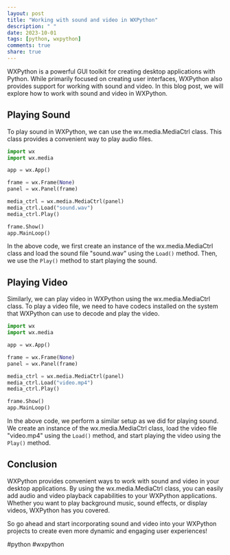 ```yaml
---
layout: post
title: "Working with sound and video in WXPython"
description: " "
date: 2023-10-01
tags: [python, wxpython]
comments: true
share: true
---
```


WXPython is a powerful GUI toolkit for creating desktop applications with Python. While primarily focused on creating user interfaces, WXPython also provides support for working with sound and video. In this blog post, we will explore how to work with sound and video in WXPython.

## Playing Sound

To play sound in WXPython, we can use the wx.media.MediaCtrl class. This class provides a convenient way to play audio files. 

```python
import wx
import wx.media

app = wx.App()

frame = wx.Frame(None)
panel = wx.Panel(frame)

media_ctrl = wx.media.MediaCtrl(panel)
media_ctrl.Load("sound.wav")
media_ctrl.Play()

frame.Show()
app.MainLoop()
```

In the above code, we first create an instance of the wx.media.MediaCtrl class and load the sound file "sound.wav" using the `Load()` method. Then, we use the `Play()` method to start playing the sound.

## Playing Video

Similarly, we can play video in WXPython using the wx.media.MediaCtrl class. To play a video file, we need to have codecs installed on the system that WXPython can use to decode and play the video.

```python
import wx
import wx.media

app = wx.App()

frame = wx.Frame(None)
panel = wx.Panel(frame)

media_ctrl = wx.media.MediaCtrl(panel)
media_ctrl.Load("video.mp4")
media_ctrl.Play()

frame.Show()
app.MainLoop()
```

In the above code, we perform a similar setup as we did for playing sound. We create an instance of the wx.media.MediaCtrl class, load the video file "video.mp4" using the `Load()` method, and start playing the video using the `Play()` method.

## Conclusion

WXPython provides convenient ways to work with sound and video in your desktop applications. By using the wx.media.MediaCtrl class, you can easily add audio and video playback capabilities to your WXPython applications. Whether you want to play background music, sound effects, or display videos, WXPython has you covered. 

So go ahead and start incorporating sound and video into your WXPython projects to create even more dynamic and engaging user experiences!

#python #wxpython